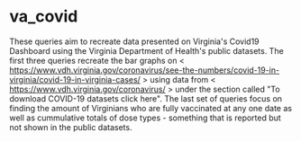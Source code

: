 # va_covid

These queries aim to recreate data presented on Virginia's Covid19 Dashboard using the Virginia Department of Health's public datasets. The first three queries recreate the bar graphs on < https://www.vdh.virginia.gov/coronavirus/see-the-numbers/covid-19-in-virginia/covid-19-in-virginia-cases/ > using data from < https://www.vdh.virginia.gov/coronavirus/ > under the section called "To download COVID-19 datasets click here". The last set of queries focus on finding the amount of Virginians who are fully vaccinated at any one date as well as cummulative totals of dose types - something that is reported but not shown in the public datasets.

